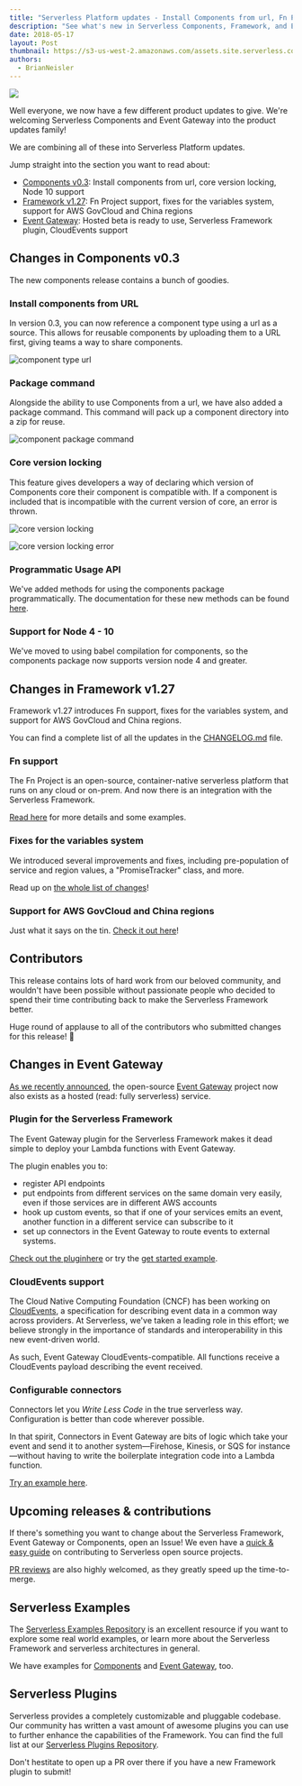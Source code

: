 ```yaml
---
title: "Serverless Platform updates - Install Components from url, Fn Project support, CloudEvents"
description: "See what's new in Serverless Components, Framework, and Event Gatway. Install Components from url, Fn Project support, and more."
date: 2018-05-17
layout: Post
thumbnail: https://s3-us-west-2.amazonaws.com/assets.site.serverless.com/logos/serverless-square-icon-text.png
authors:
  - BrianNeisler
---
```


<img src="https://s3-us-west-2.amazonaws.com/assets.blog.serverless.com/header+images/serverless-platform-updates.jpg">

Well everyone, we now have a few different product updates to give. We're welcoming Serverless Components and Event Gateway into the product updates family!

We are combining all of these into Serverless Platform updates.

Jump straight into the section you want to read about:

- [Components v0.3](#changes-in-components-v0.3): Install components from url, core version locking, Node 10 support
- [Framework v1.27](#changes-in-framework-v1.27): Fn Project support, fixes for the variables system, support for AWS GovCloud and China regions
- [Event Gateway](#changes-in-event-gateway): Hosted beta is ready to use, Serverless Framework plugin, CloudEvents support

## Changes in Components v0.3

The new components release contains a bunch of goodies.

### Install components from URL

In version 0.3, you can now reference a component type using a url as a source. This allows for reusable components by uploading them to a URL first, giving teams a way to share components.

![component type url](https://s3-us-west-2.amazonaws.com/assets.blog.serverless.com/updates/feature-component-type-url.png)

### Package command

Alongside the ability to use Components from a url, we have also added a package command. This command will pack up a component directory into a zip for reuse.

![component package command](https://s3-us-west-2.amazonaws.com/assets.blog.serverless.com/updates/feature-components-package-command.png)

### Core version locking

This feature gives developers a way of declaring which version of Components core their component is compatible with. If a component is included that is incompatible with the current version of core, an error is thrown.

![core version locking](https://s3-us-west-2.amazonaws.com/assets.blog.serverless.com/updates/feature-components-core-version-locking.png)

![core version locking error](https://s3-us-west-2.amazonaws.com/assets.blog.serverless.com/updates/feature-components-core-version-locking-error.png)

### Programmatic Usage API

We've added methods for using the components package programmatically. The documentation for these new methods can be found [here](https://github.com/serverless/components).

### Support for Node 4 - 10
We've moved to using babel compilation for components, so the components package now supports version node 4 and greater.

## Changes in Framework v1.27

Framework v1.27 introduces Fn support, fixes for the variables system, and support for AWS GovCloud and China regions.

You can find a complete list of all the updates in the [CHANGELOG.md](https://github.com/serverless/serverless/blob/master/CHANGELOG.md) file.

### Fn support

The Fn Project is an open-source, container-native serverless platform that runs on any cloud or on-prem. And now there is an integration with the Serverless Framework.

[Read here](https://serverless.com/blog/fn-project-serverless/) for more details and some examples.

### Fixes for the variables system

We introduced several improvements and fixes, including pre-population of service and region values, a "PromiseTracker" class, and more.

Read up on [the whole list of changes](https://github.com/serverless/serverless/pull/4713)!

### Support for AWS GovCloud and China regions

Just what it says on the tin. [Check it out here](https://github.com/serverless/serverless/pull/4665)!

## Contributors

This release contains lots of hard work from our beloved community, and wouldn't have been possible without passionate people who decided to spend their time contributing back to make the Serverless Framework better.

Huge round of applause to all of the contributors who submitted changes for this release! 👏

## Changes in Event Gateway

[As we recently announced](https://serverless.com/blog/react-to-any-cloud-event-hosted-event-gateway/), the open-source [Event Gateway](https://serverless.com/event-gateway/) project now also exists as a hosted (read: fully serverless) service.

### Plugin for the Serverless Framework

The Event Gateway plugin for the Serverless Framework makes it dead simple to deploy your Lambda functions with Event Gateway.

The plugin enables you to:

- register API endpoints
- put endpoints from different services on the same domain very easily, even if those services are in different AWS accounts
- hook up custom events, so that if one of your services emits an event, another function in a different service can subscribe to it
- set up connectors in the Event Gateway to route events to external systems.

[Check out the pluginhere](https://github.com/serverless/serverless-event-gateway-plugin) or try the [get started example](https://github.com/serverless/event-gateway-getting-started).

### CloudEvents support

The Cloud Native Computing Foundation (CNCF) has been working on [CloudEvents](https://www.cncf.io/blog/2018/02/14/cncf-takes-first-step-towards-serverless-computing/), a specification for describing event data in a common way across providers. At Serverless, we've taken a leading role in this effort; we believe strongly in the importance of standards and interoperability in this new event-driven world.

As such, Event Gateway CloudEvents-compatible. All functions receive a CloudEvents payload describing the event received.

### Configurable connectors

Connectors let you *Write Less Code* in the true serverless way. Configuration is better than code wherever possible.

In that spirit, Connectors in Event Gateway are bits of logic which take your event and send it to another system—Firehose, Kinesis, or SQS for instance—without having to write the boilerplate integration code into a Lambda function.

[Try an example here](https://github.com/serverless/event-gateway-getting-started).

## Upcoming releases & contributions

If there's something you want to change about the Serverless Framework, Event Gateway or Components, open an Issue! We even have a [quick & easy guide](https://serverless.com/blog/how-contribute-to-serverless-open-source/) on contributing to Serverless open source projects.

[PR reviews](https://github.com/serverless/serverless/pulls) are also highly welcomed, as they greatly speed up the time-to-merge.

## Serverless Examples

The [Serverless Examples Repository](https://github.com/serverless/examples) is an excellent resource if you want to explore some real world examples, or learn more about the Serverless Framework and serverless architectures in general.

We have examples for [Components](https://github.com/serverless/components/tree/master/examples) and [Event Gateway](https://github.com/serverless/event-gateway/tree/master/examples), too.

## Serverless Plugins

Serverless provides a completely customizable and pluggable codebase. Our community has written a vast amount of awesome plugins you can use to further enhance the capabilities of the Framework. You can find the full list at our [Serverless Plugins Repository](https://github.com/serverless/plugins).

Don't hestitate to open up a PR over there if you have a new Framework plugin to submit!
